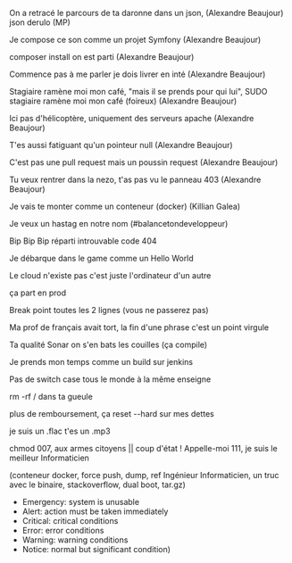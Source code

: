 On a retracé le parcours de ta daronne
dans un json, (Alexandre Beaujour)
json derulo (MP)

Je compose ce son comme un projet Symfony (Alexandre Beaujour)

composer install on est parti (Alexandre Beaujour)

Commence pas à me parler
je dois livrer en inté (Alexandre Beaujour)

Stagiaire ramène moi mon café, "mais il se prends pour qui lui", SUDO stagiaire ramène moi mon café (foireux) (Alexandre Beaujour)

Ici pas d'hélicoptère, uniquement des serveurs apache (Alexandre Beaujour)

T'es aussi fatiguant qu'un pointeur null (Alexandre Beaujour)

C'est pas une pull request mais un poussin request (Alexandre Beaujour)

Tu veux rentrer dans la nezo, t'as pas vu le panneau 403 (Alexandre Beaujour)

Je vais te monter comme un conteneur (docker) (Killian Galea)

Je veux un hastag en notre nom (#balancetondeveloppeur)

Bip Bip Bip réparti introuvable code 404

Je débarque dans le game comme un Hello World

Le cloud n'existe pas c'est juste l'ordinateur d'un autre

ça part en prod

Break point toutes les 2 lignes (vous ne passerez pas)

Ma prof de français avait tort, la fin d'une phrase c'est un point virgule

Ta qualité Sonar on s'en bats les couilles (ça compile)

Je prends mon temps comme un build sur jenkins

Pas de switch case tous le monde à la même enseigne

rm -rf / dans ta gueule

plus de remboursement, ça reset --hard sur mes dettes

je suis un .flac t'es un .mp3

chmod 007, aux armes citoyens || coup d'état !
Appelle-moi 111, je suis le meilleur Informaticien

(conteneur docker, force push, dump, ref Ingénieur Informaticien, un truc avec le binaire, stackoverflow, dual boot, tar.gz)

- Emergency: system is unusable
- Alert: action must be taken immediately
- Critical: critical conditions
- Error: error conditions
- Warning: warning conditions
- Notice: normal but significant condition)
